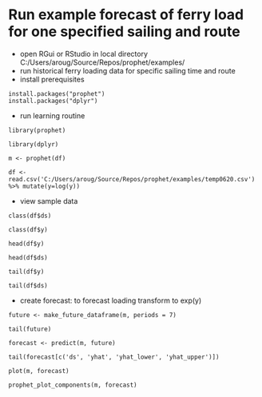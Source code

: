 # Run example forecast of ferry load for one specified sailing and route
- open RGui or RStudio in local directory C:/Users/aroug/Source/Repos/prophet/examples/
- run historical ferry loading data for specific sailing time and route
- install prerequisites
```
install.packages("prophet")
install.packages("dplyr")
```
- run learning routine

```library(prophet)```

```library(dplyr)```

```m <- prophet(df)```

```df <- read.csv('C:/Users/aroug/Source/Repos/prophet/examples/temp0620.csv') %>% mutate(y=log(y))```
- view sample data

```class(df$ds)```

```class(df$y)```

```head(df$y)```

```head(df$ds)```

```tail(df$y)```

```tail(df$ds)```

- create forecast: to forecast loading transform to exp(y)

```future <- make_future_dataframe(m, periods = 7)```

```tail(future)```

```forecast <- predict(m, future)```

```tail(forecast[c('ds', 'yhat', 'yhat_lower', 'yhat_upper')])```

```plot(m, forecast)```

```prophet_plot_components(m, forecast)```
